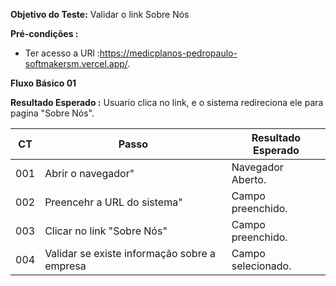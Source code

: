 **Objetivo do Teste:** Validar o link Sobre Nós

**Pré-condições :** 
* Ter acesso a URl :https://medicplanos-pedropaulo-softmakersm.vercel.app/.

**Fluxo Básico 01**

**Resultado Esperado :** Usuario clica no link, e o sistema redireciona ele para pagina "Sobre Nós".


| CT| Passo| Resultado Esperado|
| ------ | ------ |  ------ |
| 001|  Abrir o navegador"                          |  Navegador Aberto.  | 
| 002| Preencehr a URL do sistema"                  |  Campo preenchido. |
| 003| Clicar no link "Sobre Nós"                   |  Campo preenchido. |
| 004| Validar se existe informação sobre a empresa |  Campo selecionado.|